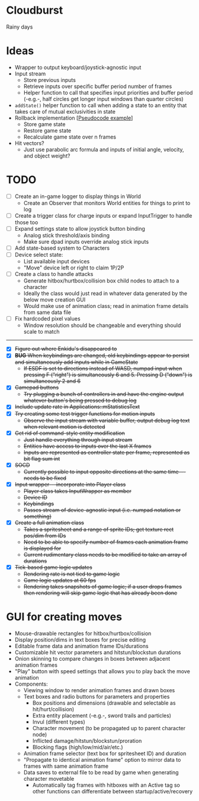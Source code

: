 # Cloudburst
Rainy days

# Ideas
- Wrapper to output keyboard/joystick-agnostic input
- Input stream
	- Store previous inputs
	- Retrieve inputs over specific buffer period number of frames
	- Helper function to call that specifies input priorities and buffer period (-e.g.-, half circles get longer input windows than quarter circles)
- `addState()` helper function to call when adding a state to an entity that takes care of mutual exclusivities in state
- Rollback implementation [[Pseudocode example](https://gist.github.com/rcmagic/f8d76bca32b5609e85ab156db38387e9)]
	- Store game state
	- Restore game state
	- Recalculate game state over n frames
- Hit vectors?
	- Just use parabolic arc formula and inputs of initial angle, velocity, and object weight?

# TODO
- [ ] Create an in-game logger to display things in World
	- Create an Observer that monitors World entities for things to print to log
- [ ] Create a trigger class for charge inputs or expand InputTrigger to handle those too
- [ ] Expand settings state to allow joystick button binding
	- Analog stick threshold/axis binding
	- Make sure dpad inputs override analog stick inputs
- [ ] Add state-based system to Characters
- [ ] Device select state: 
	- List available input devices
	- "Move" device left or right to claim 1P/2P
- [ ] Create a class to handle attacks
	- Generate hitbox/hurtbox/collision box child nodes to attach to a character 
	- Ideally the class would just read in whatever data generated by the below move creation GUI
	- Would make use of animation class; read in animation frame details from same data file
- [ ] Fix hardcoded pixel values
	- Window resolution should be changeable and everything should scale to match
---------------------------------------------------------------------------------------------------------------------------------------------
- [X] ~~Figure out where Enkidu's disappeared to~~
- [X] ~~**BUG** When keybindings are changed, old keybindings appear to persist and simultaneously add inputs while in GameState~~
	- ~~If ESDF is set to directions instead of WASD, numpad input when pressing F ("right") is simultaneously 6 and 5. Pressing D ("down") is simultaneously 2 and 6~~
- [X] ~~Gamepad buttons~~
	- ~~Try plugging a bunch of controllers in and have the engine output whatever button's being pressed to debug log~~
- [X] ~~Include update rate in Applications::mStatisticsText~~
- [X] ~~Try creating some test trigger functions for motion inputs~~
	- ~~Observe the input stream with variable buffer, output debug log text when relevant motion is detected~~
- [X] ~~Get rid of command-style entity modification~~
	- ~~Just handle everything through input stream~~
	- ~~Entities have access to inputs over the last X frames~~
	- ~~Inputs are represented as controller state per frame, represented as bit flag sum int~~
- [X] ~~SOCD~~
	- ~~Currently possible to input opposite directions at the same time---needs to be fixed~~
- [X] ~~Input wrapper---incorporate into Player class~~
	- ~~Player class takes InputWrapper as member~~
	- ~~Device ID~~
	- ~~Keybindings~~
	- ~~Passes stream of device-agnostic input (i.e. numpad notation or something)~~
- [X] ~~Create a full animation class~~
	- ~~Takes a spritesheet and a range of sprite IDs; get texture rect pos/dim from IDs~~
	- ~~Need to be able to specify number of frames each animation frame is displayed for~~
	- ~~Current rudimentary class needs to be modified to take an array of durations~~
- [X] ~~Tick-based game logic updates~~
	- ~~Rendering rate is not tied to game logic~~
	- ~~Game logic updates at 60 fps~~
	- ~~Rendering takes snapshots of game logic; if a user drops frames then rendering will skip game logic that has already been done~~

# GUI for creating moves
- Mouse-drawable rectangles for hitbox/hurtbox/collision
- Display position/dims in text boxes for precise editing
- Editable frame data and animation frame IDs/durations
- Customizable hit vector parameters and hitstun/blockstun durations
- Onion skinning to compare changes in boxes between adjacent animation frames
- "Play" button with speed settings that allows you to play back the move animation
- Components:
	- Viewing window to render animation frames and drawn boxes
	- Text boxes and radio buttons for parameters and properties
		- Box positions and dimensions (drawable and selectable as hit/hurt/collision)
		- Extra entity placement (-e.g.-, sword trails and particles)
		- Invul (different types)
		- Character movement (to be propagated up to parent character node)
		- Inflicted damage/hitstun/blockstun/proration
		- Blocking flags (high/low/mid/air/etc.)
	- Animation frame selector (text box for spritesheet ID) and duration
	- "Propagate to identical animation frame" option to mirror data to frames with same animation frame
	- Data saves to external file to be read by game when generating character movetable
		- Automatically tag frames with hitboxes with an Active tag so other functions can differentiate between startup/active/recovery
